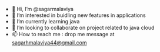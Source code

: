 - 👋 Hi, I’m @sagarmalaviya
- 👀 I’m interested in buidling new features in applications
- 🌱 I’m currently learning java 
- 💞️ I’m looking to collaborate on project related to java cloud
- 📫 How to reach me : drop me message at sagarhmalaviya44@gmail.com

<!---
sagarmalaviya/sagarmalaviya is a ✨ special ✨ repository because its `README.md` (this file) appears on your GitHub profile.
You can click the Preview link to take a look at your changes.
--->
